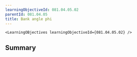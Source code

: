 ```yaml
---
learningObjectiveId: 081.04.05.02
parentId: 081.04.05
title: Bank angle phi
---
```


```tsx eval
<LearningOBjectives learningObjectiveId={081.04.05.02} />
```

## Summary
